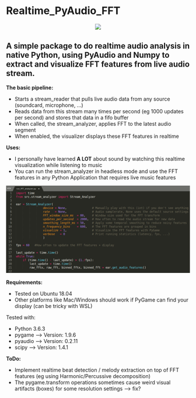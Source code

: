 # Realtime_PyAudio_FFT
<p align="center">
  <img src="./assets/teaser.gif">
</p>

## A simple package to do realtime audio analysis in native Python, using PyAudio and Numpy to extract and visualize FFT features from live audio stream.

**The basic pipeline:**
* Starts a stream_reader that pulls live audio data from any source (soundcard, microphone, ...)
* Reads data from this stream many times per second (eg 1000 updates per second) and stores that data in a fifo buffer
* When called, the stream_analyzer, applies FFT to the latest audio segment
* When enabled, the visualizer displays these FFT features in realtime

**Uses:**
* I personally have learned **A LOT** about sound by watching this realtime visualization while listening to music
* You can run the stream_analyzer in headless mode and use the FFT features in any Python Application that requires live music features

![Teaser image](./assets/usage.png)

**Requirements:**
* Tested on Ubuntu 18.04
* Other platforms like Mac/Windows should work if PyGame can find your display (can be tricky with WSL)

Tested with:
* Python 3.6.3
* pygame  --> Version: 1.9.6
* pyaudio --> Version: 0.2.11
* scipy   --> Version: 1.4.1

**ToDo:**
* Implement realtime beat detection / melody extraction on top of FFT features (eg using Harmonic/Percussive decomposition)
* The pygame.transform operations sometimes cause weird visual artifacts (boxes) for some resolution settings --> fix?
